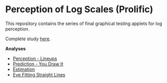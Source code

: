 # Perception of Log Scales (Prolific)
This repository contains the series of final graphical testing applets for log perception.

Complete study [here](https://shiny.srvanderplas.com/perception-of-statistical-graphics/).

**Analyses**

+ [Perception - Lineups](https://earobinson95.github.io/log-perception-prolific/analyses/01-lineups/lineups-analysis.html)
+ [Prediction - You Draw It](https://earobinson95.github.io/log-perception-prolific/analyses/02a-you-draw-it/you-draw-it-analysis.html)
+ [Estimation](https://earobinson95.github.io/log-perception-prolific/analyses/03-estimation/estimation-analysis.html)
+ [Eye Fitting Straight Lines](https://earobinson95.github.io/log-perception-prolific/analyses/02b-eyefitting/eyefitting-analysis.html)